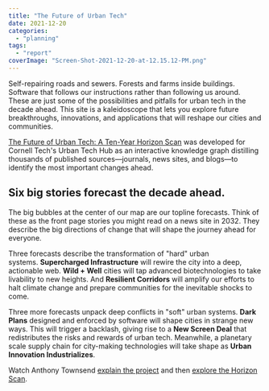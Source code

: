 ```yaml
---
title: "The Future of Urban Tech"
date: 2021-12-20
categories: 
  - "planning"
tags: 
  - "report"
coverImage: "Screen-Shot-2021-12-20-at-12.15.12-PM.png"
---
```


Self-repairing roads and sewers. Forests and farms inside buildings. Software that follows our instructions rather than following us around. These are just some of the possibilities and pitfalls for urban tech in the decade ahead. This site is a kaleidoscope that lets you explore future breakthroughs, innovations, and applications that will reshape our cities and communities.

[The Future of Urban Tech: A Ten-Year Horizon Scan](https://futureofurbantech.org/) was developed for Cornell Tech's Urban Tech Hub as an interactive knowledge graph distilling thousands of published sources—journals, news sites, and blogs—to identify the most important changes ahead.

## Six big stories forecast the decade ahead.

The big bubbles at the center of our map are our topline forecasts. Think of these as the front page stories you might read on a news site in 2032. They describe the big directions of change that will shape the journey ahead for everyone.

Three forecasts describe the transformation of "hard" urban systems. **Supercharged Infrastructure** will rewire the city into a deep, actionable web. **Wild + Well** cities will tap advanced biotechnologies to take livability to new heights. And **Resilient Corridors** will amplify our efforts to halt climate change and prepare communities for the inevitable shocks to come.

Three more forecasts unpack deep conflicts in "soft" urban systems. **Dark Plans** designed and enforced by software will shape cities in strange new ways. This will trigger a backlash, giving rise to a **New Screen Deal** that redistributes the risks and rewards of urban tech. Meanwhile, a planetary scale supply chain for city-making technologies will take shape as **Urban Innovation Industrializes**.

Watch Anthony Townsend [explain the project](https://www.youtube.com/watch?v=iqxONgEIyYo&list=PLBJ0J99hMlCTUHRtQ83HqkqZGz3kIENoe&index=14) and then [explore the Horizon Scan](https://futureofurbantech.org/).
